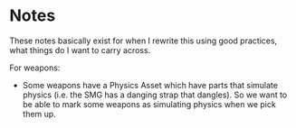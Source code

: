 ﻿# Notes

These notes basically exist for when I rewrite this using good practices, what things do I want to carry across.

For weapons:

* Some weapons have a Physics Asset which have parts that simulate physics (i.e. the SMG has a danging
  strap that dangles). So we want to be able to mark some weapons as simulating physics when we pick them up.
